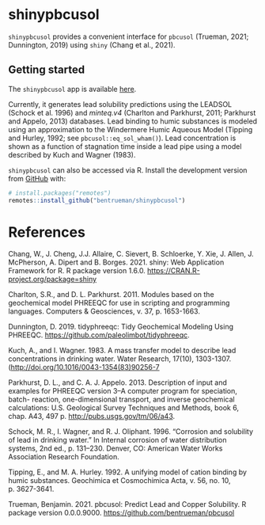 
<!-- README.md is generated from README.Rmd. Please edit that file -->

# shinypbcusol

<!-- badges: start -->

<!-- badges: end -->

`shinypbcusol` provides a convenient interface for `pbcusol` (Trueman,
2021; Dunnington, 2019) using `shiny` (Chang et al., 2021).

## Getting started

The `shinypbcusol` app is available
[here](https://bentrueman.shinyapps.io/shinypbcusol/).

Currently, it generates lead solubility predictions using the LEADSOL
(Schock et al. 1996) and *minteq.v4* (Charlton and Parkhurst, 2011;
Parkhurst and Appelo, 2013) databases. Lead binding to humic substances
is modeled using an approximation to the Windermere Humic Aqueous Model
(Tipping and Hurley, 1992; see `pbcusol::eq_sol_wham()`). Lead
concentration is shown as a function of stagnation time inside a lead
pipe using a model described by Kuch and Wagner (1983).

`shinypbcusol` can also be accessed via R. Install the development
version from [GitHub](https://github.com/) with:

``` r
# install.packages("remotes")
remotes::install_github("bentrueman/shinypbcusol")
```

# References

Chang, W., J. Cheng, J.J. Allaire, C. Sievert, B. Schloerke, Y. Xie, J.
Allen, J. McPherson, A. Dipert and B. Borges. 2021. shiny: Web
Application Framework for R. R package version 1.6.0.
<https://CRAN.R-project.org/package=shiny>

Charlton, S.R., and D. L. Parkhurst. 2011. Modules based on the
geochemical model PHREEQC for use in scripting and programming
languages. Computers & Geosciences, v. 37, p. 1653-1663.

Dunnington, D. 2019. tidyphreeqc: Tidy Geochemical Modeling Using
PHREEQC. <https://github.com/paleolimbot/tidyphreeqc>.

Kuch, A., and I. Wagner. 1983. A mass transfer model to describe lead
concentrations in drinking water. Water Research, 17(10), 1303-1307.
(<http://doi.org/10.1016/0043-1354(83)90256-7>

Parkhurst, D. L., and C. A. J. Appelo. 2013. Description of input and
examples for PHREEQC version 3–A computer program for speciation, batch-
reaction, one-dimensional transport, and inverse geochemical
calculations: U.S. Geological Survey Techniques and Methods, book 6,
chap. A43, 497 p. <http://pubs.usgs.gov/tm/06/a43>.

Schock, M. R., I. Wagner, and R. J. Oliphant. 1996. “Corrosion and
solubility of lead in drinking water.” In Internal corrosion of water
distribution systems, 2nd ed., p. 131–230. Denver, CO: American Water
Works Association Research Foundation.

Tipping, E., and M. A. Hurley. 1992. A unifying model of cation binding
by humic substances. Geochimica et Cosmochimica Acta, v. 56, no. 10,
p. 3627-3641.

Trueman, Benjamin. 2021. pbcusol: Predict Lead and Copper Solubility. R
package version 0.0.0.9000. <https://github.com/bentrueman/pbcusol>
